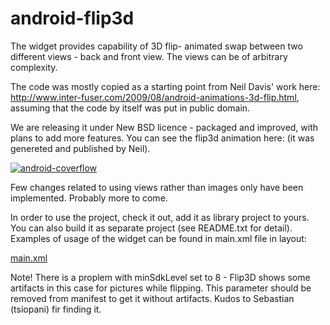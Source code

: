 android-flip3d
==============

The widget provides capability of 3D flip- animated swap between two different views - back and front view. The views can be of arbitrary complexity.


The code was mostly copied as a starting point from Neil Davis' work here:  http://www.inter-fuser.com/2009/08/android-animations-3d-flip.html, assuming that the code by itself was put in public domain. 

We are releasing it under New BSD licence -  packaged and improved, with plans to add more features. You can see the flip3d animation here: (it was genereted and published by  Neil). 

[![android-coverflow](http://img.youtube.com/vi/a5b0EKUU3h4/0.jpg)](http://www.youtube.com/watch?v=a5b0EKUU3h4)

Few changes related to using views rather than images only have been implemented. Probably more to come.

In order to use the project, check it out, add it as library project to yours. You can also build it as  separate project (see README.txt for detail). Examples of usage of the widget can be found in main.xml file in layout:

[main.xml](https://github.com/Polidea/android-flip3d/blob/master/res/layout/main.xml)

Note! There is a proplem with minSdkLevel set to 8 - Flip3D shows some artifacts in this case for pictures while flipping.  This parameter should be removed from manifest to get it without artifacts. Kudos to Sebastian (tsiopani) fir finding it.
